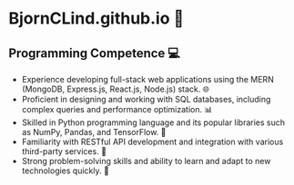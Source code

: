 <!DOCTYPE html>
<html lang="en">
<head>
	<meta charset="UTF-8">
</head>
<body>
	<h1>BjornCLind.github.io 🚀</h1>
	<h2>Programming Competence 💻</h2>
	<ul>
		<li>Experience developing full-stack web applications using the MERN (MongoDB, Express.js, React.js, Node.js) stack. 🌐</li>
		<li>Proficient in designing and working with SQL databases, including complex queries and performance optimization. 📊</li>
		<li>Skilled in Python programming language and its popular libraries such as NumPy, Pandas, and TensorFlow. 🐍</li>
		<li>Familiarity with RESTful API development and integration with various third-party services. 🤝</li>
		<li>Strong problem-solving skills and ability to learn and adapt to new technologies quickly. 🧠</li>
	</ul>
</body>
</html>
